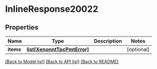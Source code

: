 # InlineResponse20022

## Properties
Name | Type | Description | Notes
------------ | ------------- | ------------- | -------------
**items** | [**list[XenonntTpcPmtError]**](XenonntTpcPmtError.md) |  | [optional] 

[[Back to Model list]](../README.md#documentation-for-models) [[Back to API list]](../README.md#documentation-for-api-endpoints) [[Back to README]](../README.md)



